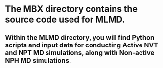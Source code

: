 # The MBX directory contains the source code used for MLMD.
## Within the MLMD directory, you will find  Python scripts and input data for conducting Active NVT and NPT MD simulations, along with  Non-active NPH MD simulations.
